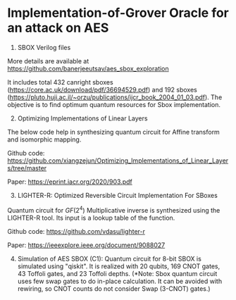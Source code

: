 # Implementation-of-Grover Oracle for an attack on AES
1. SBOX Verilog files

  More details are available at  https://github.com/banerjeeutsav/aes_sbox_exploration

It includes total 432 canright sboxes (https://core.ac.uk/download/pdf/36694529.pdf) and 192 sboxes (https://pluto.huji.ac.il/~orzu/publications/ijcr_book_2004_01_03.pdf). The objective is to find optimum quantum resources for Sbox implementation.

2. Optimizing Implementations of Linear Layers

The below code help in synthesizing quantum circuit for Affine transform and isomorphic mapping.  

Github code: https://github.com/xiangzejun/Optimizing_Implementations_of_Linear_Layers/tree/master

Paper: https://eprint.iacr.org/2020/903.pdf


3. LIGHTER-R: Optimized Reversible Circuit Implementation For SBoxes

 Quantum circuit for $GF(2^4)$ Multiplicative inverse is synthesized using the LIGHTER-R tool. Its input is a lookup table of the function.  

Github code: https://github.com/vdasu/lighter-r

Paper: https://ieeexplore.ieee.org/document/9088027

4. Simulation of AES SBOX (C1):  Quantum circuit for 8-bit SBOX is simulated using "qiskit". It is realized with 20 qubits, 169 CNOT gates, 43 Toffoli gates, and 23 Toffoli depths.
(*Note: Sbox quantum circuit uses few swap gates to do in-place calculation. It can be avoided with rewiring, so CNOT counts do not consider Swap (3-CNOT) gates.)
   
